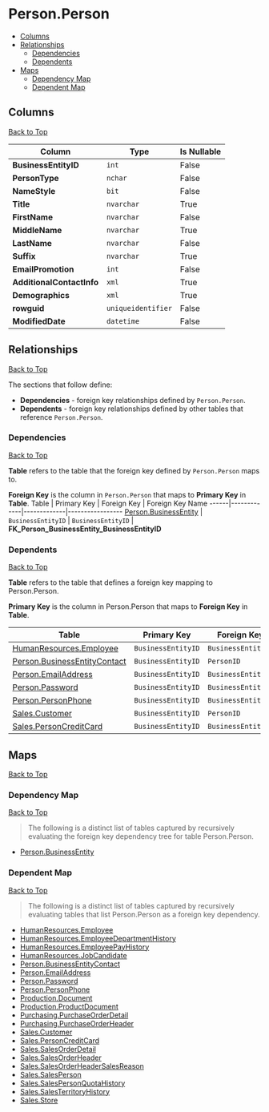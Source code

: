 # Person.Person

* [Columns](#columns)
* [Relationships](#relationships)
    * [Dependencies](#dependencies)
    * [Dependents](#dependents)
* [Maps](#maps)
    * [Dependency Map](#dependency-map)
    * [Dependent Map](#dependent-map)

## Columns
[Back to Top](#personperson)

Column | Type | Is Nullable
-------|------|------------
**BusinessEntityID** | `int` | False
**PersonType** | `nchar` | False
**NameStyle** | `bit` | False
**Title** | `nvarchar` | True
**FirstName** | `nvarchar` | False
**MiddleName** | `nvarchar` | True
**LastName** | `nvarchar` | False
**Suffix** | `nvarchar` | True
**EmailPromotion** | `int` | False
**AdditionalContactInfo** | `xml` | True
**Demographics** | `xml` | True
**rowguid** | `uniqueidentifier` | False
**ModifiedDate** | `datetime` | False

## Relationships
[Back to Top](#personperson)


The sections that follow define:
* **Dependencies** - foreign key relationships defined by `Person.Person`.
* **Dependents** - foreign key relationships defined by other tables that reference `Person.Person`.

### Dependencies
[Back to Top](#personperson)


**Table** refers to the table that the foreign key defined by `Person.Person` maps to.

**Foreign Key** is the column in `Person.Person` that maps to **Primary Key** in **Table**.
Table | Primary Key | Foreign Key | Foreign Key Name
------|-------------|-------------|-----------------
[Person.BusinessEntity](./BusinessEntity.md) | `BusinessEntityID` | `BusinessEntityID` | **FK_Person_BusinessEntity_BusinessEntityID**

### Dependents
[Back to Top](#personperson)

**Table** refers to the table that defines a foreign key mapping to Person.Person.

**Primary Key** is the column in Person.Person that maps to **Foreign Key** in **Table**.

Table | Primary Key | Foreign Key | Foreign Key Name
------|-------------|-------------|-----------------
[HumanResources.Employee](../HumanResources/Employee.md) | `BusinessEntityID` | `BusinessEntityID` | **FK_Employee_Person_BusinessEntityID**
[Person.BusinessEntityContact](./BusinessEntityContact.md) | `BusinessEntityID` | `PersonID` | **FK_BusinessEntityContact_Person_PersonID**
[Person.EmailAddress](./EmailAddress.md) | `BusinessEntityID` | `BusinessEntityID` | **FK_EmailAddress_Person_BusinessEntityID**
[Person.Password](./Password.md) | `BusinessEntityID` | `BusinessEntityID` | **FK_Password_Person_BusinessEntityID**
[Person.PersonPhone](./PersonPhone.md) | `BusinessEntityID` | `BusinessEntityID` | **FK_PersonPhone_Person_BusinessEntityID**
[Sales.Customer](../Sales/Customer.md) | `BusinessEntityID` | `PersonID` | **FK_Customer_Person_PersonID**
[Sales.PersonCreditCard](../Sales/PersonCreditCard.md) | `BusinessEntityID` | `BusinessEntityID` | **FK_PersonCreditCard_Person_BusinessEntityID**

## Maps
[Back to Top](#personperson)

### Dependency Map
[Back to Top](#personperson)

> The following is a distinct list of tables captured by recursively evaluating the foreign key dependency tree for table Person.Person.

* [Person.BusinessEntity](./BusinessEntity.md)

### Dependent Map
[Back to Top](#personperson)

> The following is a distinct list of tables captured by recursively evaluating tables that list Person.Person as a foreign key dependency.

* [HumanResources.Employee](../HumanResources/Employee.md)
* [HumanResources.EmployeeDepartmentHistory](../HumanResources/EmployeeDepartmentHistory.md)
* [HumanResources.EmployeePayHistory](../HumanResources/EmployeePayHistory.md)
* [HumanResources.JobCandidate](../HumanResources/JobCandidate.md)
* [Person.BusinessEntityContact](./BusinessEntityContact.md)
* [Person.EmailAddress](./EmailAddress.md)
* [Person.Password](./Password.md)
* [Person.PersonPhone](./PersonPhone.md)
* [Production.Document](../Production/Document.md)
* [Production.ProductDocument](../Production/ProductDocument.md)
* [Purchasing.PurchaseOrderDetail](../Purchasing/PurchaseOrderDetail.md)
* [Purchasing.PurchaseOrderHeader](../Purchasing/PurchaseOrderHeader.md)
* [Sales.Customer](../Sales/Customer.md)
* [Sales.PersonCreditCard](../Sales/PersonCreditCard.md)
* [Sales.SalesOrderDetail](../Sales/SalesOrderDetail.md)
* [Sales.SalesOrderHeader](../Sales/SalesOrderHeader.md)
* [Sales.SalesOrderHeaderSalesReason](../Sales/SalesOrderHeaderSalesReason.md)
* [Sales.SalesPerson](../Sales/SalesPerson.md)
* [Sales.SalesPersonQuotaHistory](../Sales/SalesPersonQuotaHistory.md)
* [Sales.SalesTerritoryHistory](../Sales/SalesTerritoryHistory.md)
* [Sales.Store](../Sales/Store.md)

